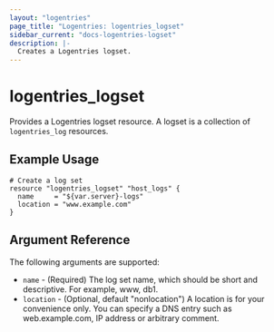 ```yaml
---
layout: "logentries"
page_title: "Logentries: logentries_logset"
sidebar_current: "docs-logentries-logset"
description: |-
  Creates a Logentries logset.
---
```


# logentries\_logset

Provides a Logentries logset resource. A logset is a collection of `logentries_log` resources.

## Example Usage

```hcl
# Create a log set
resource "logentries_logset" "host_logs" {
  name     = "${var.server}-logs"
  location = "www.example.com"
}
```

## Argument Reference

The following arguments are supported:

* `name` - (Required) The log set name, which should be short and descriptive. For example, www, db1.
* `location` - (Optional, default "nonlocation") A location is for your convenience only. You can specify a DNS entry such as web.example.com, IP address or arbitrary comment.
